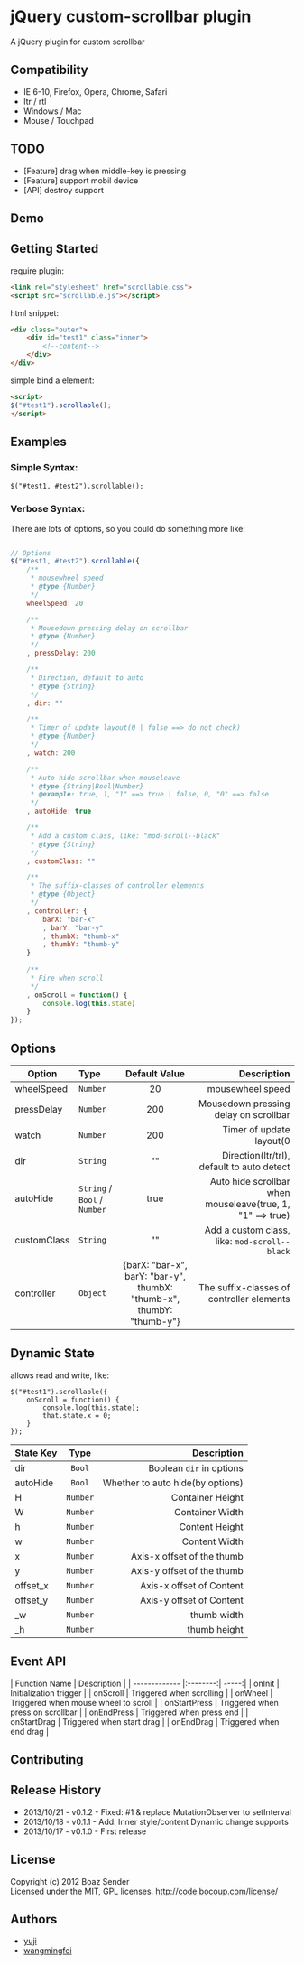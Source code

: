 # jQuery custom-scrollbar plugin

A jQuery plugin for custom scrollbar

## Compatibility

- IE 6-10, Firefox, Opera, Chrome, Safari
- ltr / rtl
- Windows / Mac
- Mouse / Touchpad

## TODO

 - [Feature] drag when middle-key is pressing
 - [Feature] support mobil device
 - [API] destroy support

## Demo

## Getting Started

require plugin:

```html
<link rel="stylesheet" href="scrollable.css">
<script src="scrollable.js"></script>
```

html snippet:

```html
<div class="outer">
    <div id="test1" class="inner">
        <!--content-->
    </div>
</div>
```

simple bind a element:

```html
<script>
$("#test1").scrollable();
</script>
```

## Examples

### Simple Syntax:

```
$("#test1, #test2").scrollable();
```

### Verbose Syntax:
There are lots of options, so you could do something more like:

```javascript

// Options
$("#test1, #test2").scrollable({
    /**
     * mousewheel speed
     * @type {Number}
     */
    wheelSpeed: 20

    /**
     * Mousedown pressing delay on scrollbar
     * @type {Number}
     */
    , pressDelay: 200

    /**
     * Direction, default to auto
     * @type {String}
     */
    , dir: ""

    /**
     * Timer of update layout(0 | false ==> do not check)
     * @type {Number}
     */
    , watch: 200

    /**
     * Auto hide scrollbar when mouseleave
     * @type {String|Bool|Number}
     * @example: true, 1, "1" ==> true | false, 0, "0" ==> false
     */
    , autoHide: true

    /**
     * Add a custom class, like: "mod-scroll--black"
     * @type {String}
     */
    , customClass: ""

    /**
     * The suffix-classes of controller elements
     * @type {Object}
     */
    , controller: {
        barX: "bar-x"
        , barY: "bar-y"
        , thumbX: "thumb-x"
        , thumbY: "thumb-y"
    }
    
    /**
     * Fire when scroll
     */
    , onScroll = function() {
        console.log(this.state)
    }
});
```

## Options

| Option        | Type | Default Value        | Description |
| ------------- |:-----|:--------:| -----:|
| wheelSpeed     | `Number` | 20 | mousewheel speed |
| pressDelay     | `Number` | 200 | Mousedown pressing delay on scrollbar |
| watch     | `Number` | 200 | Timer of update layout(0 | false ==> do not check)|
| dir     | `String` | "" | Direction(ltr/trl), default to auto detect|
| autoHide     | `String` / `Bool` / `Number` | true | Auto hide scrollbar when mouseleave(true, 1, "1" ==> true) |
| customClass    | `String` | "" | Add a custom class, like: `mod-scroll--black` |
| controller    | `Object` | {barX: "bar-x", barY: "bar-y", thumbX: "thumb-x", thumbY: "thumb-y"} | The suffix-classes of controller elements |

## Dynamic State

allows read and write, like:

```
$("#test1").scrollable({
    onScroll = function() {
        console.log(this.state);
        that.state.x = 0;
    }
});
```

| State Key        | Type | Description |
| ------------- |:--------:| -----:|
| dir     | `Bool` | Boolean `dir` in options |
| autoHide     | `Bool` | Whether to auto hide(by options) |
| H     | `Number` | Container Height |
| W     | `Number` | Container Width |
| h     | `Number` | Content Height |
| w     | `Number` | Content Width |
| x     | `Number` | Axis-x offset of the thumb |
| y     | `Number` | Axis-y offset of the thumb |
| offset_x     | `Number` | Axis-x offset of Content |
| offset_y     | `Number` | Axis-y offset of Content |
| _w     | `Number` | thumb width|
| _h     | `Number` | thumb height|

## Event API

| Function Name        | Description |
| ------------- |:--------:| -----:|
| onInit     |  Initialization trigger  |
| onScroll     |  Triggered when scrolling  |
| onWheel     |  Triggered when mouse wheel to scroll  |
| onStartPress     |  Triggered when press on scrollbar  |
| onEndPress     |  Triggered when press end  |
| onStartDrag     |  Triggered when start drag  |
| onEndDrag     |  Triggered when end drag  |

## Contributing

## Release History

* 2013/10/21 - v0.1.2 - Fixed: #1 & replace MutationObserver to setInterval
* 2013/10/18 - v0.1.1 - Add: Inner style/content Dynamic change supports
* 2013/10/17 - v0.1.0 - First release

## License
Copyright (c) 2012 Boaz Sender  
Licensed under the MIT, GPL licenses.
http://code.bocoup.com/license/

## Authors

* [yuji](http://gitlab.pro/u/yuji)
* [wangmingfei](http://gitlab.pro/u/wangmingfei)